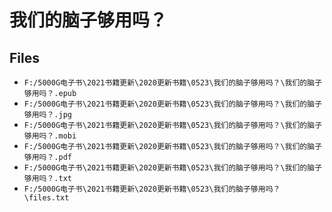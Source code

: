 # 我们的脑子够用吗？

## Files

- `F:/5000G电子书\2021书籍更新\2020更新书籍\0523\我们的脑子够用吗？\我们的脑子够用吗？.epub`
- `F:/5000G电子书\2021书籍更新\2020更新书籍\0523\我们的脑子够用吗？\我们的脑子够用吗？.jpg`
- `F:/5000G电子书\2021书籍更新\2020更新书籍\0523\我们的脑子够用吗？\我们的脑子够用吗？.mobi`
- `F:/5000G电子书\2021书籍更新\2020更新书籍\0523\我们的脑子够用吗？\我们的脑子够用吗？.pdf`
- `F:/5000G电子书\2021书籍更新\2020更新书籍\0523\我们的脑子够用吗？\我们的脑子够用吗？.txt`
- `F:/5000G电子书\2021书籍更新\2020更新书籍\0523\我们的脑子够用吗？\files.txt`

